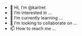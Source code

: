 - 👋 Hi, I’m @karlret
- 👀 I’m interested in ...
- 🌱 I’m currently learning ...
- 💞️ I’m looking to collaborate on ...
- 📫 How to reach me ...

<!---
karlret/karlret is a ✨ special ✨ repository because its `README.md` (this file) appears on your GitHub profile.
You can click the Preview link to take a look at your changes.
--->

